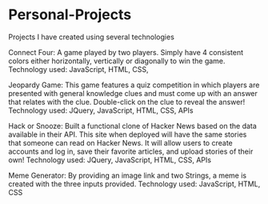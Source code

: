 # Personal-Projects
Projects I have created using several technologies

Connect Four:
 A game played by two players. Simply have 4 consistent colors either horizontally, vertically or diagonally to win the game. 
 Technology used: JavaScript, HTML, CSS,

Jeopardy Game:
   This game features a quiz competition in which players are presented with general knowledge clues and must come up with an answer that relates with the clue. Double-click on   the clue to reveal the answer!
  Technology used: JQuery, JavaScript, HTML, CSS, APIs
  
Hack or Snooze:
  Built a functional clone of Hacker News based on the data available in their API. This site when deployed will have the same stories that someone can read on Hacker News. It    will allow users to create accounts and log in, save their favorite articles, and upload stories of their own! 
  Technology used: JQuery, JavaScript, HTML, CSS, APIs

Meme Generator:
 By providing an image link and two Strings, a meme is created with the three inputs provided. 
  Technology used: JavaScript, HTML, CSS

